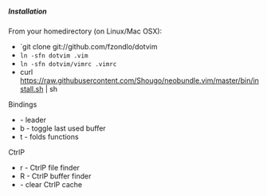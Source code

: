 ##### Installation

From your homedirectory (on Linux/Mac OSX):

* `git clone git://github.com/fzondlo/dotvim
* `ln -sfn dotvim .vim`
* `ln -sfn dotvim/vimrc .vimrc`
* curl https://raw.githubusercontent.com/Shougo/neobundle.vim/master/bin/install.sh | sh

Bindings
* <spacebar> - leader
* <leader>b - toggle last used buffer
* t - folds functions

CtrlP
* <leader>r - CtrlP file finder
* <leader>R - CtrlP buffer finder
* <F5> - clear CtrlP cache 
